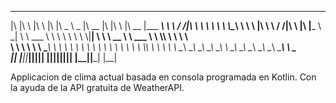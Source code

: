  ___  __    ___       ___  _____ ______   ________  ___  __    ________  _________   
|\  \|\  \ |\  \     |\  \|\   _ \  _   \|\   __  \|\  \|\  \ |\   __  \|\___   ___\ 
\ \  \/  /|\ \  \    \ \  \ \  \\\__\ \  \ \  \|\  \ \  \/  /|\ \  \|\  \|___ \  \_| 
 \ \   ___  \ \  \    \ \  \ \  \\|__| \  \ \   __  \ \   ___  \ \  \\\  \   \ \  \  
  \ \  \\ \  \ \  \____\ \  \ \  \    \ \  \ \  \ \  \ \  \\ \  \ \  \\\  \   \ \  \ 
   \ \__\\ \__\ \_______\ \__\ \__\    \ \__\ \__\ \__\ \__\\ \__\ \_______\   \ \__\
    \|__| \|__|\|_______|\|__|\|__|     \|__|\|__|\|__|\|__| \|__|\|_______|    \|__|
                                                                                     
Applicacion de clima actual basada en consola programada en Kotlin. Con la ayuda de la API gratuita de WeatherAPI.
